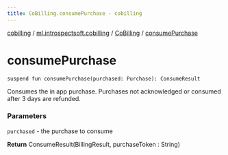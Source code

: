 ```yaml
---
title: CoBilling.consumePurchase - cobilling
---
```


[cobilling](../../index.html) / [ml.introspectsoft.cobilling](../index.html) / [CoBilling](index.html) / [consumePurchase](./consume-purchase.html)

# consumePurchase

`suspend fun consumePurchase(purchased: Purchase): ConsumeResult`

Consumes the in app purchase.
Purchases not acknowledged or consumed after 3 days are refunded.

### Parameters

`purchased` - the purchase to consume

**Return**
ConsumeResult(BillingResult, purchaseToken : String)

